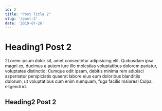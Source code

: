 ```yaml
---
id: 2
title: "Post Title 2"
slug: '/post-2'
date: '2019-07-26'
---
```


# Heading1 Post 2

2Lorem ipsum dolor sit, amet consectetur adipisicing elit. Quibusdam ipsa magni ex, ducimus a autem iure illo molestias voluptatibus dolorem pariatur, voluptates distinctio. Cumque odit ipsam, debitis minima rem adipisci aspernatur perspiciatis quaerat labore eius eum doloribus blanditiis dolorum, ut voluptatibus cum enim numquam, fuga facilis maiores! Culpa, eligendi id.

## Heading2 Post 2